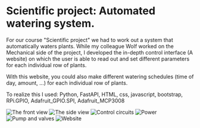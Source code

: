 # Scientific project: Automated watering system.

For our course "Scientific project" we had to work out a system that automatically waters plants. While my colleague Wolf worked on the Mechanical side of the project, I developed the in-depth control interface (A website) on which the user is able to read out and set different parameters for each individual row of plants. 

With this website, you could also make different watering schedules (time of day, amount, ...) for each individual row of plants.

To realize this I used: Python, FastAPI, HTML, css, javascript, bootstrap, RPi.GPIO, Adafruit_GPIO.SPI, Adafruit_MCP3008

![The front view](https://github.com/merstoffe14/WP_Plantjes/blob/main/images/frontview.jpg?raw=true)
![The side view](https://github.com/merstoffe14/WP_Plantjes/blob/main/images/SideView.jpg?raw=true)
![Control circuits](https://github.com/merstoffe14/WP_Plantjes/blob/main/images/control.jpg?raw=true)
![Power](https://github.com/merstoffe14/WP_Plantjes/blob/main/images/power.jpg?raw=true)
![Pump and valves](https://github.com/merstoffe14/WP_Plantjes/blob/main/images/pumpnvalves.jpg?raw=true)
![Website](https://github.com/merstoffe14/WP_Plantjes/blob/main/images/website.jpg?raw=true)




